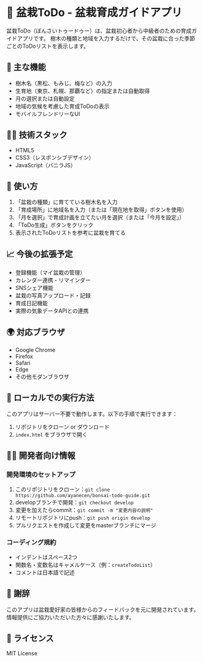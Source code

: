 # 🌱 盆栽ToDo - 盆栽育成ガイドアプリ

盆栽ToDo（ぼんさいトゥードゥー）は、盆栽初心者から中級者のための育成ガイドアプリです。
樹木の種類と地域を入力するだけで、その盆栽に合った季節ごとのToDoリストを表示します。

## 🌟 主な機能

- 樹木名（黒松、もみじ、梅など）の入力
- 生育地（東京、札幌、那覇など）の指定または自動取得
- 月の選択または自動設定
- 地域の気候を考慮した育成ToDoの表示
- モバイルフレンドリーなUI

## 🧑‍💻 技術スタック

- HTML5
- CSS3（レスポンシブデザイン）
- JavaScript（バニラJS）

## 📱 使い方

1. 「盆栽の種類」に育てている樹木名を入力
2. 「育成場所」に地域名を入力（または「現在地を取得」ボタンを使用）
3. 「月を選択」で育成計画を立てたい月を選択（または「今月を設定」）
4. 「ToDo生成」ボタンをクリック
5. 表示されたToDoリストを参考に盆栽を育てる

## 📈 今後の拡張予定

- 登録機能（マイ盆栽の管理）
- カレンダー連携・リマインダー
- SNSシェア機能
- 盆栽の写真アップロード・記録
- 育成日記機能
- 実際の気象データAPIとの連携

## 🌍 対応ブラウザ

- Google Chrome
- Firefox
- Safari
- Edge
- その他モダンブラウザ

## 🔧 ローカルでの実行方法

このアプリはサーバー不要で動作します。以下の手順で実行できます：

1. リポジトリをクローン or ダウンロード
2. `index.html` をブラウザで開く

## 👩‍💻 開発者向け情報

### 開発環境のセットアップ

1. このリポジトリをクローン：`git clone https://github.com/ayanecen/bonsai-todo-guide.git`
2. developブランチで開発：`git checkout develop`
3. 変更を加えたらcommit：`git commit -m "変更内容の説明"`
4. リモートリポジトリにpush：`git push origin develop`
5. プルリクエストを作成して変更をmasterブランチにマージ

### コーディング規約

- インデントはスペース2つ
- 関数名・変数名はキャメルケース（例：`createTodoList`）
- コメントは日本語で記述

## 🙏 謝辞

このアプリは盆栽愛好家の皆様からのフィードバックを元に開発されています。
情報提供にご協力いただいた方々に感謝いたします。

## 📝 ライセンス

MIT License 